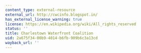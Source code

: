 ```yaml
---
content_type: external-resource
external_url: http://cwcinfo.blogspot.in/
has_external_license_warning: true
license: https://en.wikipedia.org/wiki/All_rights_reserved
status: ''
title: Charlestown Waterfront Coalition
uid: 2a675f34-00b9-4014-b6fb-909b6c3a13cd
wayback_url: ''
---
```

